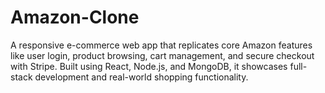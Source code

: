 # Amazon-Clone
A responsive e-commerce web app that replicates core Amazon features like user login, product browsing, cart management, and secure checkout with Stripe. Built using React, Node.js, and MongoDB, it showcases full-stack development and real-world shopping functionality.
